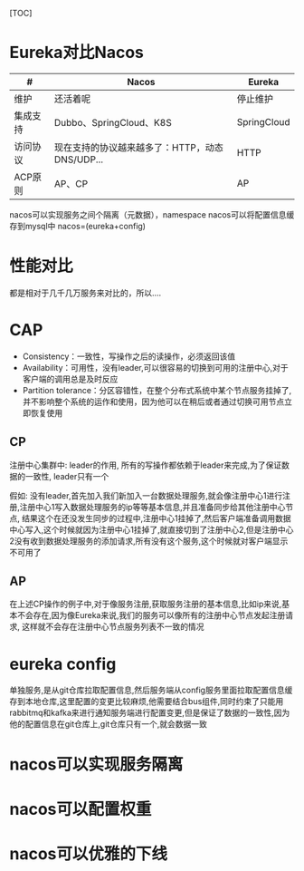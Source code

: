 [TOC]

# Eureka对比Nacos
|    #    |                  Nacos                  |   Eureka    |
| ------ | --------------------------------------- | ----------- |
| 维护    | 还活着呢                                  | 停止维护     |
| 集成支持 | Dubbo、SpringCloud、K8S                   | SpringCloud |
| 访问协议 | 现在支持的协议越来越多了：HTTP，动态DNS/UDP... | HTTP        |
| ACP原则 | AP、CP                                     | AP          |

nacos可以实现服务之间个隔离（元数据），namespace
nacos可以将配置信息缓存到mysql中
nacos=(eureka+config)

# 性能对比
都是相对于几千几万服务来对比的，所以....


# CAP
+ Consistency：一致性，写操作之后的读操作，必须返回该值
+ Availability：可用性，没有leader,可以很容易的切换到可用的注册中心,对于客户端的调用总是及时反应
+ Partition tolerance：分区容错性，在整个分布式系统中某个节点服务挂掉了,并不影响整个系统的运作和使用，因为他可以在稍后或者通过切换可用节点立即恢复使用

## CP
注册中心集群中: leader的作用, 所有的写操作都依赖于leader来完成,为了保证数据的一致性, leader只有一个

假如:
没有leader,首先加入我们新加入一台数据处理服务,就会像注册中心1进行注册,注册中心1写入数据处理服务的ip等等基本信息,并且准备同步给其他注册中心节点, 结果这个在还没发生同步的过程中,注册中心1挂掉了,然后客户端准备调用数据中心写入,这个时候就因为注册中心1挂掉了,就直接切到了注册中心2,但是注册中心2没有收到数据处理服务的添加请求,所有没有这个服务,这个时候就对客户端显示不可用了

## AP
在上述CP操作的例子中,对于像服务注册,获取服务注册的基本信息,比如ip来说,基本不会存在,因为像Eureka来说,我们的服务可以像所有的注册中心节点发起注册请求, 这样就不会存在注册中心节点服务列表不一致的情况

# eureka config
单独服务,是从git仓库拉取配置信息,然后服务端从config服务里面拉取配置信息缓存到本地仓库,这里配置的变更比较麻烦,他需要结合bus组件,同时约束了只能用rabbitmq和kafka来进行通知服务端进行配置变更,但是保证了数据的一致性,因为他的配置信息在git仓库上,git仓库只有一个,就会数据一致

# nacos可以实现服务隔离

# nacos可以配置权重

# nacos可以优雅的下线